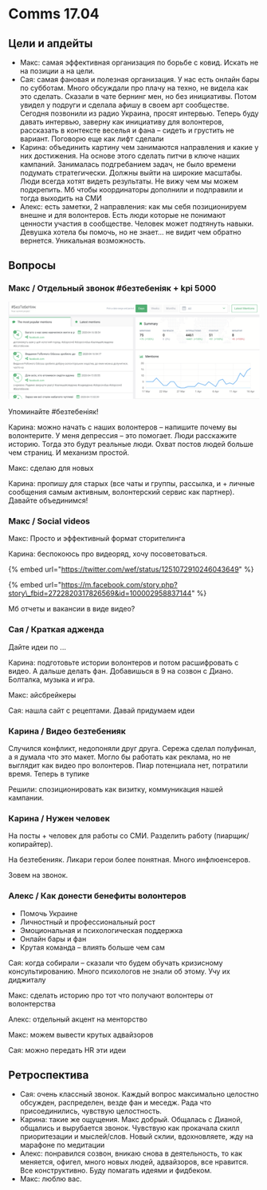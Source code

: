 # Comms 17.04

## Цели и апдейты

* Макс: самая эффективная организация по борьбе с ковид. Искать не на позиции а на цели.
* Сая: самая фановая и полезная организация. У нас есть онлайн бары по субботам. Много обсуждали про плачу на техно, не видела как это сделать. Сказали в чате бернинг мен, но без инициативы. Потом увидел у подруги и сделала афишу в своем арт сообществе. Сегодня позвонили из радио Украина, просят интервью. Теперь буду давать интервью, заверну как инициативу для волонтеров, рассказать в контексте веселья и фана – сидеть и грустить не вариант. Поговорю еще как лифт сделали
* Карина: объединить картину чем занимаются направления и какие у них достижения. На основе этого сделать питчи в ключе наших кампаний. Занималась подгребанием задач, не было времени подумать стратегически. Должны выйти на широкие масштабы. Люди всегда хотят видеть результаты. Не вижу чем мы можем подкрепить. Мб чтобы координаторы дополнили и подправили и тогда выходить на СМИ
* Алекс: есть заметки, 2 направления: как мы себя позиционируем внешне и для волонтеров. Есть люди которые не понимают ценности участия в сообществе. Человек может подтянуть навыки. Девушка хотела бы помочь, но не знает... не видит чем обратно вернется. Уникальная возможность.

## Вопросы

### Макс / Отдельный звонок \#безтебеніяк + kpi 5000

![](../../.gitbook/assets/image%20%2826%29.png)

Упоминайте \#безтебеніяк!

Карина: можно начать с наших волонтеров – напишите почему вы волонтерите. У меня депрессия – это помогает. Люди расскажите историю. Тогда это будут реальные люди. Охват постов людей больше чем страниц. И механизм простой.

Макс: сделаю для новых

Карина: пропишу для старых \(все чаты и группы, рассылка, и + личные сообщения самым активным, волонтерский сервис как партнер\). Давайте объединимся! 

### Макс / Social videos

Макс: Просто и эффективный формат сторителинга

Карина: беспокоюсь про видеоряд, хочу посоветоваться.

{% embed url="https://twitter.com/wef/status/1251072910246043649" %}

{% embed url="https://m.facebook.com/story.php?story\_fbid=2722820317826569&id=100002958837144" %}

Мб отчеты и вакансии в виде видео? 

### Сая / Краткая адженда

Дайте идеи по ...

Карина: подготовьте истории волонтеров и потом расшифровать с видео. А дальше делать фан. Добавишься в 9 на созвон с Диано. Болталка, музыка и игра.

Макс: айсбрейкеры

Сая: нашла сайт с рецептами. Давай придумаем идеи

### Карина / Видео безтебенияк

Случился конфликт, недопоняли друг друга. Сережа сделал полуфинал, а я думала что это макет. Могло бы работать как реклама, но не выглядит как видео про волонтеров. Пиар потенциала нет, потратили время. Теперь в тупике

Решили: спозиционировать как визитку, коммуникация нашей кампании.

### Карина / Нужен человек

На посты + человек для работы со СМИ. Разделить работу \(пиарщик/копирайтер\).

На безтебенияк. Ликари герои более понятная. Много инфлюенсеров.

Зовем на звонок.

### Алекс / Как донести бенефиты волонтеров

* Помочь Украине
* Личностный и профессиональный рост
* Эмоциональная и психологическая поддержка
* Онлайн бары и фан
* Крутая команда – влиять больше чем сам

Сая: когда собирали – сказали что будем обучать кризисному консультированию. Много психологов не знали об этому. Учу их диджиталу

Макс: сделать историю про тот что получают волонтеры от волонтерства

Алекс: отдельный акцент на менторство

Макс: можем вывести крутых адвайзоров

Сая: можно передать HR эти идеи

## Ретроспектива

* Сая: очень классный звонок. Каждый вопрос максимально целостно обсужден, распределен, везде фан и меседж. Рада что присоединились, чувствую целостность. 
* Карина: такие же ощущения. Макс добрый. Общалась с Дианой, общались и вырубается звонок. Чувствую как прокачала скилл приоритезации и мыслей/слов. Новый склии, вдохновляете, жду на марафоне по медитации
* Алекс: понравился созвон, вникаю снова в деятельность, то как меняется, офигел, много новых людей, адвайзоров, все нравится. Все конструктивно. Буду помагать идеями и фидбеком.
* Макс: люблю вас.

